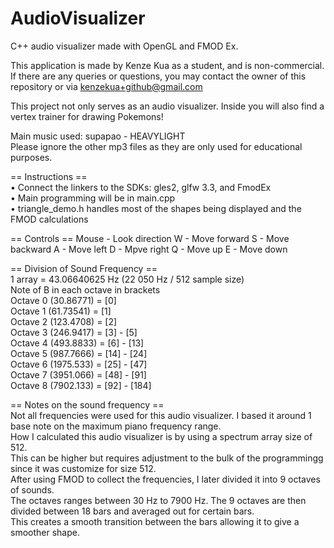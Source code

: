 # AudioVisualizer
C++ audio visualizer made with OpenGL and FMOD Ex.  

This application is made by Kenze Kua as a student, and is non-commercial.  
If there are any queries or questions, you may contact the owner of this repository or via kenzekua+github@gmail.com  

This project not only serves as an audio visualizer. Inside you will also find a vertex trainer for drawing Pokemons!  

Main music used: supapao - HEAVYLIGHT  
Please ignore the other mp3 files as they are only used for educational purposes.

== Instructions ==  
• Connect the linkers to the SDKs: gles2, glfw 3.3, and FmodEx  
• Main programming will be in main.cpp  
• triangle_demo.h handles most of the shapes being displayed and the FMOD calculations  

== Controls ==
Mouse - Look direction
W - Move forward
S - Move backward
A - Move left
D - Mpve right
Q - Move up
E - Move down

== Division of Sound Frequency ==  
1 array = 43.06640625 Hz (22 050 Hz / 512 sample size)  
Note of B in each octave in brackets  
Octave 0 (30.86771) = [0]  
Octave 1 (61.73541) = [1]  
Octave 2 (123.4708) = [2]  
Octave 3 (246.9417) = [3] - [5]  
Octave 4 (493.8833) = [6] - [13]  
Octave 5 (987.7666) = [14] - [24]  
Octave 6 (1975.533) = [25] - [47]  
Octave 7 (3951.066) = [48] - [91]  
Octave 8 (7902.133) = [92] - [184]  
  
== Notes on the sound frequency ==  
Not all frequencies were used for this audio visualizer. I based it around 1 base note on the maximum piano frequency range.  
How I calculated this audio visualizer is by using a spectrum array size of 512.  
This can be higher but requires adjustment to the bulk of the programmingg since it was customize for size 512.  
After using FMOD to collect the frequencies, I later divided it into 9 octaves of sounds.  
The octaves ranges between 30 Hz to 7900 Hz. The 9 octaves are then divided between 18 bars and averaged out for certain bars.  
This creates a smooth transition between the bars allowing it to give a smoother shape.  
  

